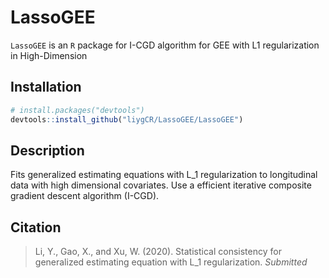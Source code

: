 # LassoGEE
`LassoGEE` is an `R` package for I-CGD algorithm for GEE with L1 regularization in High-Dimension


## Installation
```r
# install.packages("devtools")
devtools::install_github("liygCR/LassoGEE/LassoGEE")
```

## Description
Fits generalized estimating equations with L_1 regularization to longitudinal data with high dimensional covariates. Use a efficient iterative composite gradient descent algorithm (I-CGD).


## Citation
> Li, Y., Gao, X., and Xu, W. (2020). Statistical consistency for generalized estimating equation with L_1 regularization. *Submitted*
